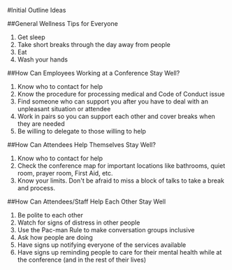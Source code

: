 #Initial Outline Ideas

##General Wellness Tips for Everyone

1. Get sleep
2. Take short breaks through the day away from people
3. Eat
4. Wash your hands


##How Can Employees Working at a Conference Stay Well?

1. Know who to contact for help
2. Know the procedure for processing medical and Code of Conduct issue
3. Find someone who can support you after you have to deal with an unpleasant situation or attendee
4. Work in pairs so you can support each other and cover breaks when they are needed
5. Be willing to delegate to those willing to help

##How Can Attendees Help Themselves Stay Well?

1. Know who to contact for help
2. Check the conference map for important locations like bathrooms, quiet room, prayer room, First Aid, etc. 
3. Know your limits. Don't be afraid to miss a block of talks to take a break and process.

##How Can Attendees/Staff Help Each Other Stay Well

1. Be polite to each other
2. Watch for signs of distress in other people
3. Use the Pac-man Rule to make conversation groups inclusive
4. Ask how people are doing
5. Have signs up notifying everyone of the services available
6. Have signs up reminding people to care for their mental health while at the conference (and in the rest of their lives)

